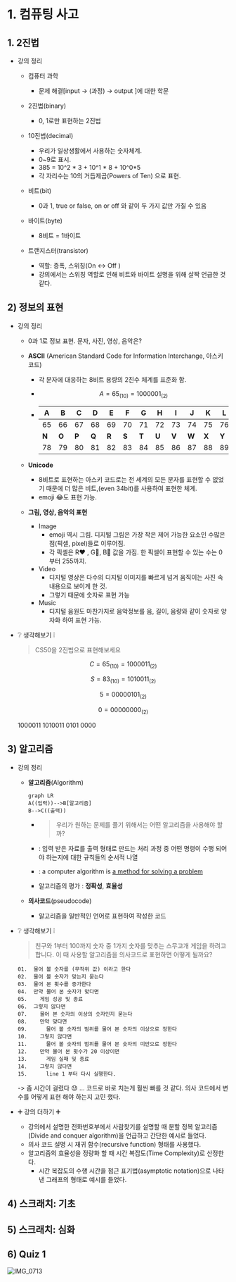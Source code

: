 # 1. 컴퓨팅 사고

## 1. 2진법

- 강의 정리

  - 컴퓨터 과학

    - 문제 해결[input -> (과정) -> output ]에 대한 학문

  - 2진법(binary)
    - 0, 1로만 표현하는 2진법
  - 10진법(decimal)
    - 우리가 일상생활에서 사용하는 숫자체계.
    - 0~9로 표시. 
    - 385 = 10^2 * 3 + 10^1 * 8 + 10^0*5
    - 각 자리수는 10의 거듭제곱(Powers of Ten) 으로 표현.
  - 비트(bit)
    - 0과 1, true or false, on or off 와 같이 두 가지 값만 가질 수 있음
  - 바이트(byte)
    - 8비트 = 1바이트
  - 트랜지스터(transistor)
    - 역할: 증폭, 스위칭(On <-> Off )
    - 강의에서는 스위칭 역할로 인해 비트와 바이트 설명을 위해 살짝 언급한 것 같다.

## 2) 정보의 표현

- 강의 정리

  - 0과 1로 정보 표현. 문자, 사진, 영상, 음악은?

  - **ASCII** (American Standard Code for Information Interchange, 아스키코드)

    - 각 문자에 대응하는 8비트 용량의 2진수 체계를 표준화 함.

    - $$
      A=65_{(10)}=1000001_{(2)}
      $$

    - | A     | B     | C     | D     | E     | F     | G     | H     | I     | J     | K     | L     | M     |
      | ----- | ----- | ----- | ----- | ----- | ----- | ----- | ----- | ----- | ----- | ----- | ----- | ----- |
      | 65    | 66    | 67    | 68    | 69    | 70    | 71    | 72    | 73    | 74    | 75    | 76    | 77    |
      | **N** | **O** | **P** | **Q** | **R** | **S** | **T** | **U** | **V** | **W** | **X** | **Y** | **Z** |
      | 78    | 79    | 80    | 81    | 82    | 83    | 84    | 85    | 86    | 87    | 88    | 89    | 90    |

  - **Unicode**
    - 8비트로 표현하는 아스키 코드로는 전 세계의 모든 문자를 표현할 수 없었기 때문에 더 많은 비트,(even 34bit)를 사용하여 표현한 체계.
    - emoji :joy:도 표현 가능. 
  - **그림, 영상, 음악의 표현**
    - Image
      - emoji 역시 그림. 디지털 그림은 가장 작은 제어 가능한 요소인 수많은 점(픽셀, pixel)들로 이루어짐. 
      - 각 픽셀은 R:heart: , G:green_heart:, B:blue_heart: 값을 가짐. 한 픽셀이 표현할 수 있는 수는 0 부터 255까지.
    - Video
      - 디지털 영상은 다수의 디지털 이미지를 빠르게 넘겨 움직이는 사진 속 내용으로 보이게 한 것.
      - 그렇기 때문에 숫자로 표현 가능
    - Music
      - 디지털 음원도 마찬가지로 음악정보를 음, 길이, 음량와 같이 숫자로 양자화 하여 표현 가능.

- :grey_question: 생각해보기 :grey_exclamation:

  > CS50을 2진법으로 표현해보세요

  $$
  C = 65_{(10)} = 1000011_{(2)}
  $$

  $$
  S = 83_{(10)} = 1010011_{(2)}
  $$

  $$
  5 = 00000101_{(2)}
  $$

  $$
  0 = 00000000_{(2)}
  $$

  1000011 1010011 0101 0000

## 3) 알고리즘

- 강의 정리

  - **알고리즘**(Algorithm)

    ````mermaid
    graph LR
    A((입력))-->B[알고리즘]
    B-->C((출력))
    ````

    - > 우리가 원하는 문제를 풀기 위해서는 어떤 알고리즘을 사용해야 할까?

    - : 입력 받은 자료를 출력 형태로 만드는 처리 과정 중 어떤 명령이 수행 되어야 하는지에 대한 규칙들의 순서적 나열

    - : a computer algorithm is <u>a method for solving a problem</u>

    - 알고리즘의 평가 : **정확성**, **효율성**

  - **의사코드**(pseudocode)

    - 알고리즘을 일반적인 언어로 표현하여 작성한 코드

- :grey_question: 생각해보기 :grey_exclamation:

  > 친구와 1부터 100까지 숫자 중 1가지 숫자를 맞추는 스무고개 게임을 하려고 합니다. 이 때 사용할 알고리즘을 의사코드로 표현하면 어떻게 될까요?

  ```
  01.  물어 볼 숫자를 (무작위 값) 이라고 한다
  02.  물어 볼 숫자가 맞는지 묻는다
  03.  물어 본 횟수를 증가한다
  04.  만약 물어 본 숫자가 맞다면 
  05.    게임 성공 및 종료
  06.  그렇지 않다면
  07.    물어 본 숫자의 이상의 숫자인지 묻는다
  08.    만약 맞다면
  09.      물어 볼 숫자의 범위를 물어 본 숫자의 이상으로 정한다
  10.    그렇지 않다면
  11.      물어 볼 숫자의 범위를 물어 본 숫자의 미만으로 정한다
  12.    만약 물어 본 횟수가 20 이상이면
  13.      게임 실패 및 종료		
  14.    그렇지 않다면
  15.      line 1 부터 다시 실행한다.
  
  ```

  -> 좀 시간이 걸렸다 :sweat: ... 코드로 바로 치는게 훨씬 빠를 것 같다. 의사 코드에서 변수를 어떻게 표현 해야 하는지 고민 했다.

- :heavy_plus_sign: 강의 더하기 :heavy_plus_sign:
  - 강의에서 설명한 전화번호부에서 사람찾기를 설명할 때 분할 정복 알고리즘(Divide and conquer algorithm)을 언급하고 간단한 예시로 들었다.
  - 의사 코드 설명 시 재귀 함수(recursive function) 형태를 사용했다.
  - 알고리즘의 효율성을 정량화 할 때 시간 복잡도(Time Complexity)로 산정한다.
    - 시간 복잡도의 수행 시간을 점근 표기법(asymptotic notation)으로 나타낸 그래프의 형태로 예시를 들었다.

## 4) 스크래치: 기초

## 5) 스크래치: 심화

## 6) Quiz 1

![IMG_0713](/Users/pph/Downloads/IMG_0713.jpg)
